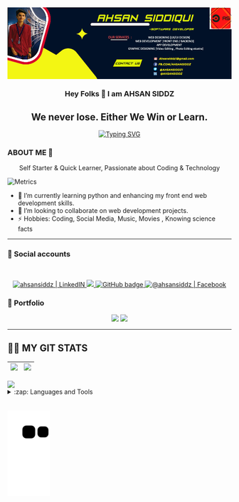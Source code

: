 <p align="center">
<img alt="" src=https://img.shields.io/github/stars/ahsansiddz?affiliations=OWNER%2CCOLLABORATOR />
<img alt="" src=https://komarev.com/ghpvc/?username=ahsansiddz />
</p>



<img align="center" src="https://github.com/Ahsansiddz/ahsansiddz/blob/8a874a8d0f70716032f0113e6609bf8515ef92f9/BANNER1.jpg"/>
 
 
<div align="center">
 
<h3>Hey Folks 👋 I am AHSAN SIDDZ</h3>
<h2> We never lose. Either We Win or Learn.</h2>
 
[![Typing SVG](https://readme-typing-svg.herokuapp.com?font=calibri&color=%23E3F713&size=18&lines=I'm+programmer%2Cdeveloper%2Cdesigner+%26+freelancer+%F0%9F%92%BB)](https://git.io/typing-svg)
 
 </div>
 
<div >
 <h3> ABOUT ME 📌 </h3>
  
 <p align="center">Self Starter & Quick Learner, Passionate about Coding & Technology </p>
 </div>
 
 ![Metrics](https://metrics.lecoq.io/ahsansiddz?template=classic&base.header=0&people=1&people.limit=24&people.size=28&people.types=followers%2C%20following&people.identicons=false&people.shuffle=false&config.timezone=Asia%2FKarachi)


<!-- - ... -->
- 🌱 I’m currently learning python and enhancing my front end web development skills. 
- 👯 I’m looking to collaborate on  web development projects.
- ⚡ Hobbies: Coding, Social Media, Music, Movies , Knowing science facts 
<!-- - 
🔭 I’m currently working on  
 🤔 I’m looking for help with ...
- 💬 Ask me about ...
- 📫 How to reach me: ...
- 😄 Pronouns: ... 
-->

 <hr/>
 
 <h3> 💠 Social accounts </h3> <br/>
<p align="center">
 
   <a href="https://www.linkedin.com/in/ahsansiddz/" target="_blank">
  <img alt="ahsansiddz | LinkedIN"  src="https://img.shields.io/badge/linkedin-%230077B5.svg?&style=for-the-badge&logo=linkedin&logoColor=white" />
</a>
 
   <a href="http://twitter.com/ahsansiddz1">
    <img src="https://img.shields.io/twitter/follow/ahsansiddz?label=Twitter&logo=twitter&style=for-the-badge" />
  </a>
 
  <a href="https://github.com/ahsansiddz">
    <img src="https://img.shields.io/github/followers/rashidwassan?label=GitHub&logo=GitHub&style=for-the-badge" alt="GitHub badge" />
  </a>

<a href="https://www.facebook.com/ahsansiddz" target="_blank">
  <img  alt="@ahsansiddz | Facebook" src="https://img.shields.io/badge/facebook-%231877F2.svg?&style=for-the-badge&logo=facebook&logoColor=white" />
</a>
 
</p>
 
 
 
 
 <h3> 🔰 Portfolio  </h3> 
  <div align="center">
 
<a href="https://NotCreatedyet.github.io/myportfolio/"><img src="https://img.shields.io/badge/MyPortfolio-blueviolet.svg"/></a>
<a href="https://github.com/Ahsansiddz/ahsansiddz/blob/d691c8ab6d9941ba42c42a3ef70d8e98d9659a47/resume.jpg"><img src="https://img.shields.io/badge/MyResume-red.svg"/></a> 

 </div>
 <hr/>


## 👨‍💻 MY GIT STATS
<img src="https://github-readme-stats.vercel.app/api?username=ahsansiddz&&show_icons=true&count_private=true&theme=radical"/>|<img src="https://github-readme-streak-stats.herokuapp.com/?user=ahsansiddz&theme=radical"/>|
|---|---|
 <img align="center" src="https://github-readme-stats.vercel.app/api/top-langs/?username=AHSANSIDDZ&langs_count=5&theme=radical&title_color=8E2DE2&text_color=fff" alt=" "/>
 
 <!--lANGUAGES AND TOOLS -->
 
 <details>
   <summary>:zap: Languages and Tools</summary>
 <a href="https://github.com/404"><img src="https://user-images.githubusercontent.com/73097560/115834477-dbab4500-a447-11eb-908a-139a6edaec5c.gif"></a>
 <img align="left" alt="C++" width="26px" src="https://raw.githubusercontent.com/github/explore/80688e429a7d4ef2fca1e82350fe8e3517d3494d/topics/cpp/cpp.png" />
<img align="left" alt="Python" width="26px" src="https://raw.githubusercontent.com/github/explore/80688e429a7d4ef2fca1e82350fe8e3517d3494d/topics/python/python.png" />
<img align="left" alt="Java" width="26px" src="https://raw.githubusercontent.com/github/explore/80688e429a7d4ef2fca1e82350fe8e3517d3494d/topics/java/java.png" />
<img align="left" alt="HTML5" width="26px" src="https://raw.githubusercontent.com/github/explore/80688e429a7d4ef2fca1e82350fe8e3517d3494d/topics/html/html.png" />
<img align="left" alt="CSS3" width="26px" src="https://raw.githubusercontent.com/github/explore/80688e429a7d4ef2fca1e82350fe8e3517d3494d/topics/css/css.png" />
<img align="left" alt="JavaScript" width="26px" src="https://raw.githubusercontent.com/github/explore/80688e429a7d4ef2fca1e82350fe8e3517d3494d/topics/javascript/javascript.png" />
<img align="left" alt="SQL" width="26px" src="https://raw.githubusercontent.com/github/explore/80688e429a7d4ef2fca1e82350fe8e3517d3494d/topics/sql/sql.png" />
<img align="left" alt="MySQL" width="26px" src="https://raw.githubusercontent.com/github/explore/80688e429a7d4ef2fca1e82350fe8e3517d3494d/topics/mysql/mysql.png" />
 <img align="left" alt="Git" width="26px" src="https://raw.githubusercontent.com/github/explore/80688e429a7d4ef2fca1e82350fe8e3517d3494d/topics/git/git.png" />
 <img align="left" alt="GitHub" width="26px" src="https://raw.githubusercontent.com/github/explore/78df643247d429f6cc873026c0622819ad797942/topics/github/github.png" />
 <a href="https://github.com/404"><img src="https://user-images.githubusercontent.com/73097560/115834477-dbab4500-a447-11eb-908a-139a6edaec5c.gif"></a>
  <p align="center">
<img src="https://github.com/muhiqsimui/muhiqsimui/raw/main/assets/121804031-97b50f00-cc44-11eb-8fc9-3b92711e50c6.gif" />
  </p>
</details>
<br />
 
<br />
<div>
    <img src="https://raw.githubusercontent.com/muhiqsimui/muhiqsimui/output/github-contribution-grid-snake.svg" />
</div>
<br>

 
